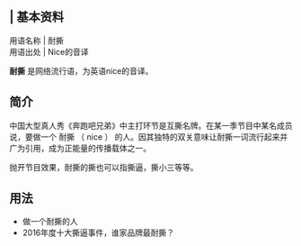 |  **基本资料**  
---  
用语名称  |  耐撕   
用语出处  |  Nice的音译   
  
**耐撕** 是网络流行语，为英语nice的音译。

##  简介

中国大型真人秀《奔跑吧兄弟》中主打环节是互撕名牌。在某一季节目中某名成员说，要做一个  耐撕  （  nice  ）
的人。因其独特的双关意味让耐撕一词流行起来并广为引用，成为正能量的传播载体之一。

抛开节目效果，耐撕的撕也可以指撕逼，撕小三等等。

##  用法

  * 做一个耐撕的人 
  * 2016年度十大撕逼事件，谁家品牌最耐撕？ 